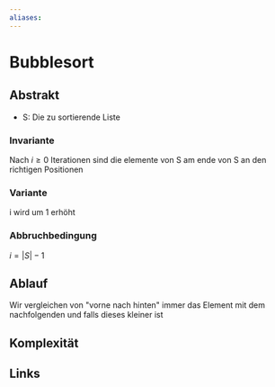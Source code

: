 ```yaml
---
aliases: 
---
```

# Bubblesort 
## Abstrakt
- S: Die zu sortierende Liste
### Invariante
Nach $i \geq 0$ Iterationen sind die elemente von S am ende von S an den richtigen Positionen
### Variante
i wird um 1 erhöht
### Abbruchbedingung
$i= |S|-1$
## Ablauf
Wir vergleichen von "vorne nach hinten" immer das Element mit dem nachfolgenden und falls dieses kleiner ist
## Komplexität


## Links